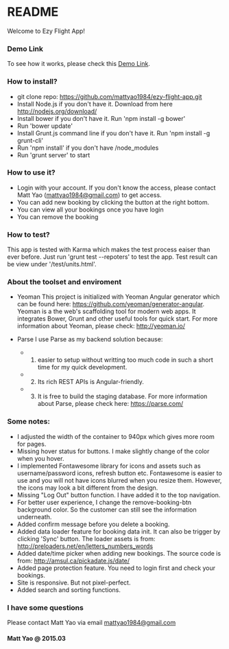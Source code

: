 # README #

Welcome to Ezy Flight App!

### Demo Link ###
To see how it works, please check this [Demo Link](http://ezy-flight-app.herokuapp.com/).

### How to install? ###
- git clone repo: https://github.com/mattyao1984/ezy-flight-app.git 
- Install Node.js if you don't have it. Download from here http://nodejs.org/download/
- Install bower if you don't have it. Run 'npm install -g bower' 
- Run 'bower update' 
- Install Grunt.js command line if you don't have it.  Run 'npm install -g grunt-cli'
- Run 'npm install' if you don't have /node_modules 
- Run 'grunt server' to start 

### How to use it? ###
- Login with your account. If you don't know the access, please contact Matt Yao (mattyao1984@gmail.com) to get access.
- You can add new booking by clicking the button at the right bottom.
- You can view all your bookings once you have login
- You can remove the booking 

### How to test? ###
This app is tested with Karma which makes the test process eaiser than ever before.
Just run 'grunt test --repoters' to test the app. Test result can be view under '/test/units.html'.

### About the toolset and enviroment ###
- Yeoman
This project is initialized with Yeoman Angular generator which can be found here: https://github.com/yeoman/generator-angular. Yeoman is a the web's scaffolding tool for modern web apps. It integrates Bower, Grunt and other useful tools for quick start. For more information about Yeoman, please check: http://yeoman.io/

- Parse
I use Parse as my backend solution because: 
  -  1. easier to setup without writting too much code in such a short time for my quick development.
  -  2. Its rich REST APIs is Angular-friendly. 
  -  3. It is free to build the staging database.
For more information about Parse, please check here: https://parse.com/

### Some notes: ###
- I adjusted the width of the container to 940px which gives more room for pages.
- Missing hover status for buttons. I make slightly change of the color when you hover.
- I implemented Fontawesome library for icons and assets such as username/password icons, refresh button etc. Fontawesome is easier to use and you will not have icons blurred when you resize them. However, the icons may look a bit different from the design.
- Missing "Log Out" button function. I have added it to the top navigation.
- For better user experience, I change the remove-booking-btn background color. So the customer can still see the information underneath.
- Added confirm message before you delete a booking.
- Added data loader feature for booking data init. It can also be trigger by clicking 'Sync' button. The loader assets is from: http://preloaders.net/en/letters_numbers_words
- Added date/time picker when adding new bookings. The source code is from: http://amsul.ca/pickadate.js/date/
- Added page protection feature. You need to login first and check your bookings.
- Site is responsive. But not pixel-perfect.
- Added search and sorting functions.

### I have some questions ###
Please contact Matt Yao via email mattyao1984@gmail.com

#### Matt Yao @ 2015.03 ####

